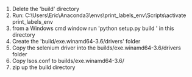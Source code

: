 1. Delete the 'build' directory 
1. Run: C:\Users\Eric\Anaconda3\envs\print_labels_env\Scripts\activate print_labels_env
1. from a Windows cmd window run 'python setup.py build ' in this directory
1. Create the 'build/exe.winamd64-3.6/drivers' folder
1. Copy the selenium driver into the builds/exe.winamd64-3.6/drivers folder
1. Copy lsos.conf to builds/exe.winamd64-3.6/
1. zip up the build directory


